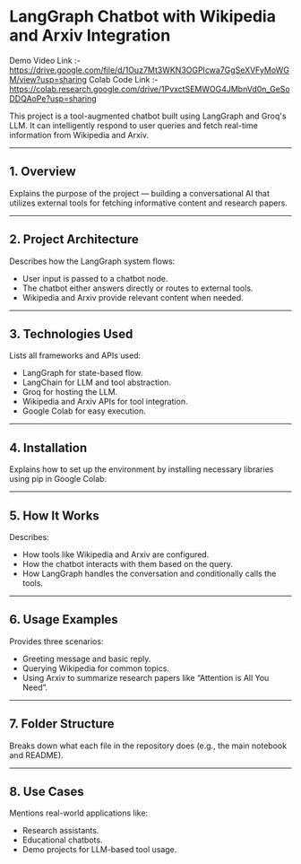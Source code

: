 # **LangGraph Chatbot with Wikipedia and Arxiv Integration**

Demo Video Link :- https://drive.google.com/file/d/1Ouz7Mt3WKN3OGPIcwa7GgSeXVFyMoWGM/view?usp=sharing
Colab Code Link :- https://colab.research.google.com/drive/1PvxctSEMWOG4JMbnVd0n_GeSoDDQAoPe?usp=sharing

This project is a tool-augmented chatbot built using LangGraph and Groq's LLM. It can intelligently respond to user queries and fetch real-time information from Wikipedia and Arxiv.

---

## **1. Overview**
Explains the purpose of the project — building a conversational AI that utilizes external tools for fetching informative content and research papers.

---

## **2. Project Architecture**
Describes how the LangGraph system flows:
- User input is passed to a chatbot node.
- The chatbot either answers directly or routes to external tools.
- Wikipedia and Arxiv provide relevant content when needed.

---

## **3. Technologies Used**
Lists all frameworks and APIs used:
- LangGraph for state-based flow.
- LangChain for LLM and tool abstraction.
- Groq for hosting the LLM.
- Wikipedia and Arxiv APIs for tool integration.
- Google Colab for easy execution.

---

## **4. Installation**
Explains how to set up the environment by installing necessary libraries using pip in Google Colab.

---

## **5. How It Works**
Describes:
- How tools like Wikipedia and Arxiv are configured.
- How the chatbot interacts with them based on the query.
- How LangGraph handles the conversation and conditionally calls the tools.

---

## **6. Usage Examples**
Provides three scenarios:
- Greeting message and basic reply.
- Querying Wikipedia for common topics.
- Using Arxiv to summarize research papers like “Attention is All You Need”.

---

## **7. Folder Structure**
Breaks down what each file in the repository does (e.g., the main notebook and README).

---

## **8. Use Cases**
Mentions real-world applications like:
- Research assistants.
- Educational chatbots.
- Demo projects for LLM-based tool usage.
